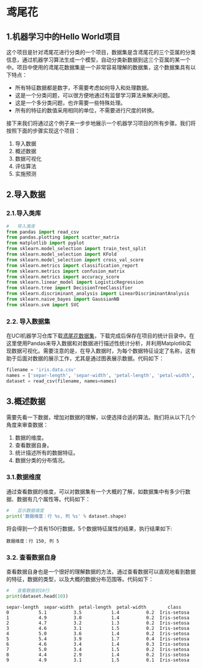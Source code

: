 # 鸢尾花

## 1.机器学习中的Hello World项目

这个项目是针对鸢尾花进行分类的一个项目，数据集是含鸢尾花的三个亚属的分类信息，通过机器学习算法生成一个模型，自动分类新数据到这三个亚属的某一个中。项目中使用的鸢尾花数据集是一个非常容易理解的数据集，这个数据集具有以下特点：

- 所有特征数据都是数字，不需要考虑如何导入和处理数据。
- 这是一个分类问题，可以很方便地通过有监督学习算法来解决问题。
- 这是一个多分类问题，也许需要一些特殊处理。
- 所有的特征的数值采用相同的单位，不需要进行尺度的转换。

接下来我们将通过这个例子来一步步地展示一个机器学习项目的所有步骤。我们将按照下面的步骤实现这个项目：

1. 导入数据
2. 概述数据
3. 数据可视化
4. 评估算法
5. 实施预测

## 2.导入数据

### 2.1.导入类库

```python
#   导入类库
from pandas import read_csv
from pandas.plotting import scatter_matrix
from matplotlib import pyplot
from sklearn.model_selection import train_test_split
from sklearn.model_selection import KFold
from sklearn.model_selection import cross_val_score
from sklearn.metrics import classification_report
from sklearn.metrics import confusion_matrix
from sklearn.metrics import accuracy_score
from sklearn.linear_model import LogisticRegression
from sklearn.tree import DecisionTreeClassifier
from sklearn.discriminant_analysis import LinearDiscriminantAnalysis
from sklearn.naive_bayes import GaussianNB
from sklearn.svm import SVC
```

### 2.2. 导入数据集

在UCI机器学习仓库下载[鸢尾花数据集](http://archive.ics.uci.edu/ml/datasets/Iris)，下载完成后保存在项目的统计目录中。在这里使用Pandas来导入数据和对数据进行描述性统计分析，并利用Matplotlib实现数据可视化。需要注意的是，在导入数据时，为每个数据特征设定了名称，这有助于后面对数据的展示工作，尤其是通过图表展示数据。代码如下：

```python
filename = 'iris.data.csv'
names = ['separ-length', 'separ-width', 'petal-length', 'petal-width', 'class']
dataset = read_csv(filename, names=names)
```

## 3.概述数据

需要先看一下数据，增加对数据的理解，以便选择合适的算法。我们将从以下几个角度来审查数据：

1. 数据的维度。
2. 查看数据自身。
3. 统计描述所有的数据特征。
4. 数据分类的分布情况。

### 3.1.数据维度

通过查看数据的维度，可以对数据集有一个大概的了解，如数据集中有多少行数据、数据有几个属性等。代码如下：

```python
#   显示数据维度
print('数据维度：行 %s, 列 %s' % dataset.shape)
```

将会得到一个具有150行数据，5个数据特征属性的结果，执行结果如下:

```
数据维度：行 150, 列 5
```

### 3.2. 查看数据自身

查看数据自身也是一个很好的理解数据的方法，通过查看数据可以直观地看到数据的特征，数据的类型，以及大概的数据分布范围等。代码如下：

```python
#   查看数据前10行
print(dataset.head(10))
```

```
separ-length  separ-width  petal-length  petal-width        class
0           5.1          3.5           1.4          0.2  Iris-setosa
1           4.9          3.0           1.4          0.2  Iris-setosa
2           4.7          3.2           1.3          0.2  Iris-setosa
3           4.6          3.1           1.5          0.2  Iris-setosa
4           5.0          3.6           1.4          0.2  Iris-setosa
5           5.4          3.9           1.7          0.4  Iris-setosa
6           4.6          3.4           1.4          0.3  Iris-setosa
7           5.0          3.4           1.5          0.2  Iris-setosa
8           4.4          2.9           1.4          0.2  Iris-setosa
9           4.9          3.1           1.5          0.1  Iris-setosa
```

